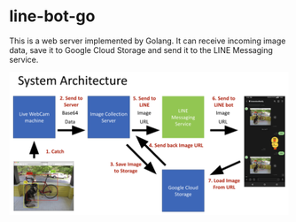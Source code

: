 # line-bot-go

This is a web server implemented by Golang. It can receive incoming image data, save it to Google Cloud Storage and send it to the LINE Messaging service. 

![image](public/System-Diagram.png)